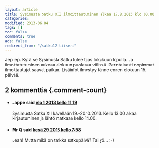 ```yaml
--- 
layout: article 
title: Sysimusta Satku XII ilmoittautuminen alkaa 15.8.2013 klo 00.00 
categories: 
modified: 2013-06-04 
tags: []
toc: false 
comments: true 
ads: false 
redirect_from: "/satku12-tiiseri" 
--- 
```


Jep jep. Kyllä se Sysimusta Satku tulee taas lokakuun lopulla. Ja
ilmoittatutuminen aukeaa elokuun puolessa välissä. Perinteisesti
nopimmat ilmoittautujat saavat paikan. Lisäinfot ilmestyy tänne ennen
elokuun 15. päivää.

<div id="comments">

2 kommenttia {.comment-count}
------------

-   #### <span class="who"> Jappe</span> <span class="when"> said [elo 1 2013 kello 11:19](#comment-360)</span>

    Sysimusta Satku XII kävellään 19.-20.10.2013. Kello 13.00 alkaa
    kirjautuminen ja lähtö matkaan kello 14.00.

-   #### <span class="who"> Mr Q</span> <span class="when"> said [kesä 29 2013 kello 7:58](#comment-355)</span>

    Jeah! Mutta mikä on tarkka satkupäivä? Tai yö... :-)

</div>
